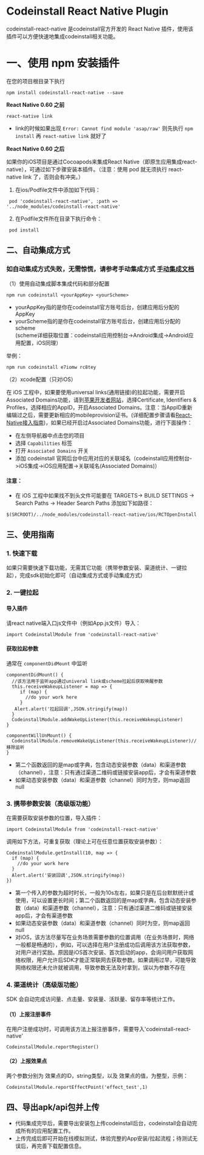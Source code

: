 # Codeinstall React Native Plugin
codeinstall-react-native 是codeinstall官方开发的 React Native 插件，使用该插件可以方便快速地集成codeinstall相关功能。


# 一、使用 npm 安装插件

在您的项目根目录下执行

```
npm install codeinstall-react-native --save
```

**React Native 0.60 之前**  

```
react-native link
```
- link的时候如果出现 `Error: Cannot find module 'asap/raw'` 则先执行 `npm install` 再 `react-native link` 就好了

**React Native 0.60 之后**  

如果你的iOS项目是通过Cocoapods来集成React Native（即原生应用集成react-native），可通过如下步骤安装本插件。（注意：使用 pod 就无须执行 react-native link 了，否则会有冲突。）

1. 在ios/Podfile文件中添加如下代码：
```
 pod 'codeinstall-react-native', :path => '../node_modules/codeinstall-react-native'
```
2. 在Podfile文件所在目录下执行命令：
```
 pod install
```

## 二、自动集成方式
### 如自动集成方式失败，无需惊慌，请参考手动集成方式 [手动集成文档](https://github.com/OpenInstall/codeinstall-react-native/tree/master/documents)

（1）使用自动集成脚本集成代码和部分配置
```
npm run codeinstall <yourAppKey> <yourScheme>
```
- yourAppKey指的是你在codeinstall官方账号后台，创建应用后分配的AppKey
- yourScheme指的是你在codeinstall官方账号后台，创建应用后分配的scheme  
(scheme详细获取位置：codeinstall应用控制台->Android集成->Android应用配置，iOS同理）  

举例：
```
npm run codeinstall e7iomw rc8tey
```
（2）xcode配置（只对iOS）  

在 iOS 工程中，如果要使用universal links(通用链接)的拉起功能，需要开启 Associated Domains功能，请到[苹果开发者网站](https://developer.apple.com)，选择Certificate, Identifiers & Profiles，选择相应的AppID，开启Associated Domains。注意：当AppID重新编辑过之后，需要更新相应的mobileprovision证书。(详细配置步骤请看[React-Native接入指南](https://www.codeinstall.io/doc/RN_sdk.html))，如果已经开启过Associated Domains功能，进行下面操作：  
- 在左侧导航器中点击您的项目
- 选择 `Capabilities` 标签
- 打开 `Associated Domains` 开关
- 添加 codeinstall 官网后台中应用对应的关联域名（codeinstall应用控制台->iOS集成->iOS应用配置->关联域名(Associated Domains)）

#### 注意：

- 在 iOS 工程中如果找不到头文件可能要在 TARGETS-> BUILD SETTINGS -> Search Paths -> Header Search Paths 添加如下如路径：
````
$(SRCROOT)/../node_modules/codeinstall-react-native/ios/RCTOpenInstall
````

## 三、使用指南
### 1. 快速下载
如果只需要快速下载功能，无需其它功能（携带参数安装、渠道统计、一键拉起），完成sdk初始化即可（自动集成方式或手动集成方式）

### 2. 一键拉起
#### 导入插件
请react native端入口js文件中（例如App.js文件）导入：
```
import CodeinstallModule from 'codeinstall-react-native'
```
#### 获取拉起参数
通常在 `componentDidMount` 中监听
```
componentDidMount() {
  //该方法用于监听app通过univeral link或scheme拉起后获取唤醒参数
  this.receiveWakeupListener = map => {
     if (map) {
	   //do your work here
     }        
   Alert.alert('拉起回调',JSON.stringify(map)) 
  } 
  CodeinstallModule.addWakeUpListener(this.receiveWakeupListener)  
}

componentWillUnMount() {
  CodeinstallModule.removeWakeUpListener(this.receiveWakeupListener)//移除监听
}
```
- 第二个函数返回的是map或字典，包含动态安装参数（data）和渠道参数（channel），注意：只有通过渠道二维码或链接安装app后，才会有渠道参数
- 如果动态安装参数（data）和渠道参数（channel）同时为空，则map返回null

### 3. 携带参数安装（高级版功能）
在需要获取安装参数的位置，导入插件：
```
import CodeinstallModule from 'codeinstall-react-native'
```
调用如下方法，可重复获取（理论上可在任意位置获取安装参数）：
```
CodeinstallModule.getInstall(10, map => {
  if (map) {
    //do your work here
  }        
  Alert.alert('安装回调',JSON.stringify(map))     
})
```
- 第一个传入的参数为超时时长，一般为10s左右，如果只是在后台默默统计或使用，可以设置更长时间；第二个函数返回的是map或字典，包含动态安装参数（data）和渠道参数（channel），注意：只有通过渠道二维码或链接安装app后，才会有渠道参数
- 如果动态安装参数（data）和渠道参数（channel）同时为空，则map返回null
- 对iOS，该方法尽量写在业务场景需要参数的位置调用（在业务场景时，网络一般都是畅通的），例如，可以选择在用户注册成功后调用该方法获取参数，对用户进行奖励。原因是iOS首次安装、首次启动的app，会询问用户获取网络权限，用户允许后SDK才能正常联网去获取参数。如果调用过早，可能导致网络权限还未允许就被调用，导致参数无法及时拿到，误以为参数不存在

### 4. 渠道统计（高级版功能）
SDK 会自动完成访问量、点击量、安装量、活跃量、留存率等统计工作。

#### （1）上报注册事件
在用户注册成功时，可调用该方法上报注册事件，需要导入'codeinstall-react-native'
```
CodeinstallModule.reportRegister()
```
#### （2）上报效果点
两个参数分别为 效果点的ID，string类型，以及 效果点的值，为整型，示例：
```
CodeinstallModule.reportEffectPoint('effect_test',1)
```

## 四、导出apk/api包并上传
- 代码集成完毕后，需要导出安装包上传codeinstall后台，codeinstall会自动完成所有的应用配置工作。  
- 上传完成后即可开始在线模拟测试，体验完整的App安装/拉起流程；待测试无误后，再完善下载配置信息。  